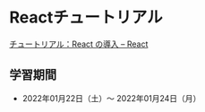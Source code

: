 # Reactチュートリアル

[チュートリアル：React の導入 – React](https://ja.reactjs.org/tutorial/tutorial.html)

## 学習期間

- 2022年01月22日（土）〜 2022年01月24日（月）
